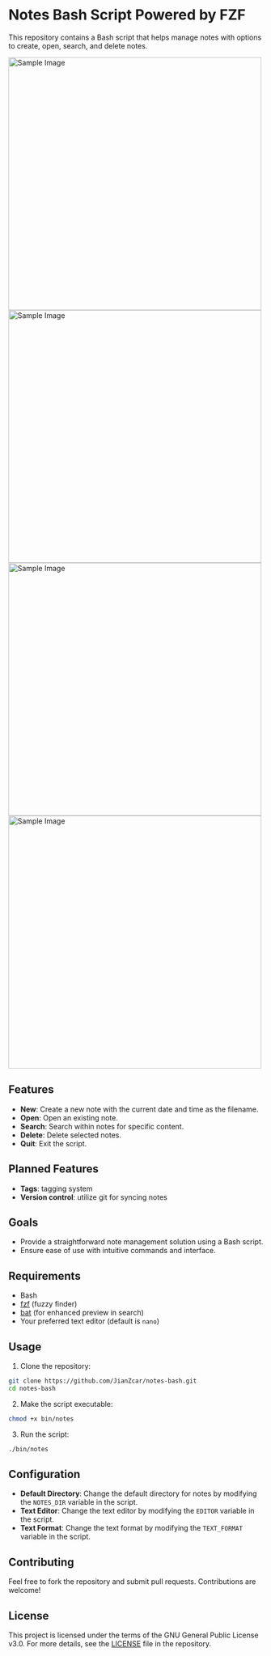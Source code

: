 # Notes Bash Script Powered by FZF

This repository contains a Bash script that helps manage notes with options to create, open, search, and delete notes.

<img src="https://i.imgur.com/5WXsOH1.png" alt="Sample Image" width="500"/>
<img src="https://i.imgur.com/lkyY8Fe.png" alt="Sample Image" width="500"/>
<img src="https://i.imgur.com/NMbPXN7.png" alt="Sample Image" width="500"/>
<img src="https://i.imgur.com/5IljHKS.png" alt="Sample Image" width="500"/>

## Features

- **New**: Create a new note with the current date and time as the filename.
- **Open**: Open an existing note.
- **Search**: Search within notes for specific content.
- **Delete**: Delete selected notes.
- **Quit**: Exit the script.

## Planned Features
- **Tags**: tagging system
- **Version control**: utilize git for syncing notes

## Goals

- Provide a straightforward note management solution using a Bash script.
- Ensure ease of use with intuitive commands and interface.

## Requirements

- Bash
- [fzf](https://github.com/junegunn/fzf) (fuzzy finder)
- [bat](https://github.com/sharkdp/bat) (for enhanced preview in search)
- Your preferred text editor (default is `nano`)

## Usage

1. Clone the repository:

```sh
git clone https://github.com/JianZcar/notes-bash.git
cd notes-bash
```

2. Make the script executable:

```sh
chmod +x bin/notes
```

3. Run the script:

```sh
./bin/notes
```

## Configuration

- **Default Directory**: Change the default directory for notes by modifying the `NOTES_DIR` variable in the script.
- **Text Editor**: Change the text editor by modifying the `EDITOR` variable in the script.
- **Text Format**: Change the text format by modifying the `TEXT_FORMAT` variable in the script.

## Contributing

Feel free to fork the repository and submit pull requests. Contributions are welcome!

## License

This project is licensed under the terms of the GNU General Public License v3.0. For more details, see the [LICENSE](LICENSE) file in the repository.
